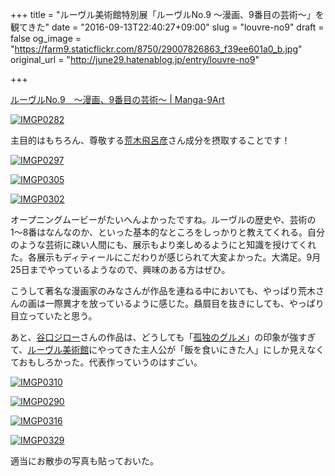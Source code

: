 +++
title = "ルーヴル美術館特別展「ルーヴルNo.9 ～漫画、9番目の芸術～」を観てきた"
date = "2016-09-13T22:40:27+09:00"
slug = "louvre-no9"
draft = false
og_image = "https://farm9.staticflickr.com/8750/29007826863_f39ee601a0_b.jpg"
original_url = "http://june29.hatenablog.jp/entry/louvre-no9"

+++

<p><a title="ルーヴルNo.9　～漫画、9番目の芸術～ | Manga-9Art" href="http://manga-9art.com/">ルーヴルNo.9　～漫画、9番目の芸術～ | Manga-9Art</a></p>

<p><a data-flickr-embed="true" href="https://www.flickr.com/photos/june29/29550764481/" title="IMGP0282 by june29, on Flickr"><img src="https://farm9.staticflickr.com/8185/29550764481_00ab457b93_b.jpg" alt="IMGP0282"></a><script async src="https://embedr.flickr.com/assets/client-code.js" charset="utf-8"></script></p>

<p>主目的はもちろん、尊敬する<a class="keyword" href="http://d.hatena.ne.jp/keyword/%B9%D3%CC%DA%C8%F4%CF%A4%C9%A7">荒木飛呂彦</a>さん成分を摂取することです！</p>

<p><a data-flickr-embed="true" href="https://www.flickr.com/photos/june29/29341065350/" title="IMGP0297 by june29, on Flickr"><img src="https://farm9.staticflickr.com/8058/29341065350_7bfd35389b_b.jpg" alt="IMGP0297"></a><script async src="https://embedr.flickr.com/assets/client-code.js" charset="utf-8"></script></p>

<p><a data-flickr-embed="true" href="https://www.flickr.com/photos/june29/29005669304/" title="IMGP0305 by june29, on Flickr"><img src="https://farm9.staticflickr.com/8520/29005669304_45a96a743a_b.jpg" alt="IMGP0305"></a><script async src="https://embedr.flickr.com/assets/client-code.js" charset="utf-8"></script></p>

<p><a data-flickr-embed="true" href="https://www.flickr.com/photos/june29/29550782671/" title="IMGP0302 by june29, on Flickr"><img src="https://farm9.staticflickr.com/8463/29550782671_4639370bf2_b.jpg" alt="IMGP0302"></a><script async src="https://embedr.flickr.com/assets/client-code.js" charset="utf-8"></script></p>

<p>オープニングムービーがたいへんよかったですね。ルーヴルの歴史や、芸術の1〜8番はなんなのか、といった基本的なところをしっかりと教えてくれる。自分のような芸術に疎い人間にも、展示もより楽しめるようにと知識を授けてくれた。各展示もディティールにこだわりが感じられて大変よかった。大満足。9月25日までやっているようなので、興味のある方はぜひ。</p>

<p>こうして著名な漫画家のみなさんが作品を連ねる中においても、やっぱり荒木さんの画は一際異才を放っているように感じた。贔屓目を抜きにしても、やっぱり目立っていたと思う。</p>

<p>あと、<a class="keyword" href="http://d.hatena.ne.jp/keyword/%C3%AB%B8%FD%A5%B8%A5%ED%A1%BC">谷口ジロー</a>さんの作品は、どうしても「<a class="keyword" href="http://d.hatena.ne.jp/keyword/%B8%C9%C6%C8%A4%CE%A5%B0%A5%EB%A5%E1">孤独のグルメ</a>」の印象が強すぎて、<a class="keyword" href="http://d.hatena.ne.jp/keyword/%A5%EB%A1%BC%A5%F4%A5%EB%C8%FE%BD%D1%B4%DB">ルーヴル美術館</a>にやってきた主人公が「飯を食いにきた人」にしか見えなくておもしろかった。代表作っていうのはすごい。</p>

<p><a data-flickr-embed="true" href="https://www.flickr.com/photos/june29/29007826863/" title="IMGP0310 by june29, on Flickr"><img src="https://farm9.staticflickr.com/8750/29007826863_f39ee601a0_b.jpg" alt="IMGP0310"></a><script async src="https://embedr.flickr.com/assets/client-code.js" charset="utf-8"></script></p>

<p><a data-flickr-embed="true" href="https://www.flickr.com/photos/june29/29596762996/" title="IMGP0290 by june29, on Flickr"><img src="https://farm9.staticflickr.com/8766/29596762996_5724c63920_b.jpg" alt="IMGP0290"></a><script async src="https://embedr.flickr.com/assets/client-code.js" charset="utf-8"></script></p>

<p><a data-flickr-embed="true" href="https://www.flickr.com/photos/june29/29005677844/" title="IMGP0316 by june29, on Flickr"><img src="https://farm9.staticflickr.com/8424/29005677844_059c46aa97_b.jpg" alt="IMGP0316"></a><script async src="https://embedr.flickr.com/assets/client-code.js" charset="utf-8"></script></p>

<p><a data-flickr-embed="true" href="https://www.flickr.com/photos/june29/29520942222/" title="IMGP0329 by june29, on Flickr"><img src="https://farm9.staticflickr.com/8834/29520942222_051ae783b6_b.jpg" alt="IMGP0329"></a><script async src="https://embedr.flickr.com/assets/client-code.js" charset="utf-8"></script></p>

<p>適当にお散歩の写真も貼っておいた。</p>
